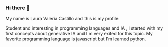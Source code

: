 ### Hi there 👋
My name is Laura Valeria Castillo and this is my profile:

  Student and interesting in programming languages and IA , I started with my first concepts about generative IA and I'm very exited for this topic.
  My favorite programming language is javascript but I'm learned python.
<!--
**1609033alumno/1609033alumno** is a ✨ _special_ ✨ repository because its `README.md` (this file) appears on your GitHub profile.

Here are some ideas to get you started:

- 🔭 I’m currently working on ...
- 🌱 I’m currently learning ...
- 👯 I’m looking to collaborate on ...
- 🤔 I’m looking for help with ...
- 💬 Ask me about ...
- 📫 How to reach me: ...
- 😄 Pronouns: ...
- ⚡ Fun fact: ...
-->
